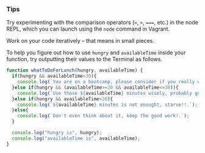 ### Tips

Try experimenting with the comparison operators (`<`, `>`, `===`, etc.) in the node REPL, which you can launch using the `node` command in Vagrant.

Work on your code iteratively – that means in small pieces. 

To help you figure out how to use `hungry` and `availableTime` inside your function, try outputting their values to the Terminal as follows.

```javascript
function whatToDoForLunch(hungry, availableTime) {
  if(hungry && availableTime>30){
    console.log(`You are on a bootcamp, please consider if you really want to spend all those ${availableTime} minutes out there!.`);
  }else if(hungry && (availableTime>=20 && availableTime<=30)){
    console.log(`Use those ${availableTime} minutes wisely, probably going to a near place is a good idea.`);
  }else if(hungry && availableTime<20){
    console.log(`${availableTime} minutes is not enought, starve!!.`);
  }else{
    console.log(`Don't even think about it, keep the good work!.`);
  }

  console.log("hungry is", hungry);
  console.log("availableTime is", availableTime);
}
```